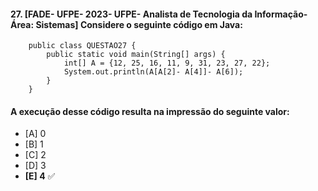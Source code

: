 #### 27.   [FADE- UFPE- 2023- UFPE- Analista de Tecnologia da Informação- Área: Sistemas] Considere o seguinte código em Java:


        public class QUESTAO27 {
            public static void main(String[] args) {
                int[] A = {12, 25, 16, 11, 9, 31, 23, 27, 22};
                System.out.println(A[A[2]- A[4]]- A[6]);
            }
        }

####  A execução desse código resulta na impressão do seguinte valor:

- [A] 0
- [B] 1
- [C] 2
- [D] 3
- **[E] 4** ✅